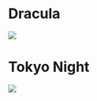 # Dracula
![](https://media.discordapp.net/attachments/1153048987700559873/1172304920620310648/image.png?ex=655fd509&is=654d6009&hm=a7bdcddba85a24910202ef7d792bde72bb9fe4c50308ee9f60662b71d4237add&=&width=1175&height=671)

# Tokyo Night
![](https://media.discordapp.net/attachments/1109915326130442342/1172541060115869797/image.png?ex=6560b0f5&is=654e3bf5&hm=86293130134610a7fdda5553718da0010c04bbf226d9dd90b2740a961e3ddc8f&=&width=828&height=671)
